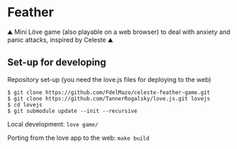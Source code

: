 # Feather
:mountain: Mini Löve game (also playable on a web browser) to deal with anxiety and panic attacks, inspired by Celeste :mountain:

## Set-up for developing

Repository set-up (you need the love.js files for deploying to the web)

```shell
$ git clone https://github.com/FdelMazo/celeste-feather-game.git
$ git clone https://github.com/TannerRogalsky/love.js.git lovejs
$ cd lovejs
$ git submodule update --init --recursive  
```

Local development: `love game/`

Porting from the love app to the web: `make build`